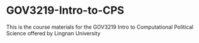 # GOV3219-Intro-to-CPS
This is the course materials for the GOV3219 Intro to Computational Political Science offered by Lingnan University
